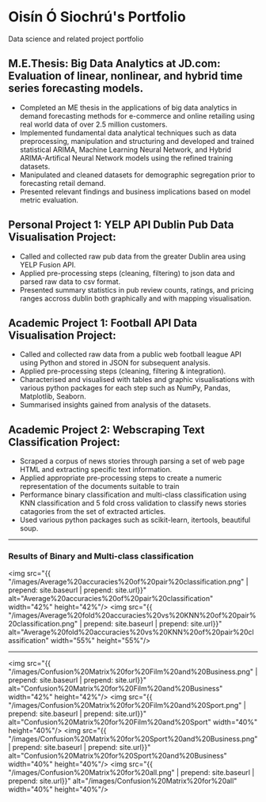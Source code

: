 # Oisín Ó Siochrú's Portfolio
Data science and related project portfolio

## M.E.Thesis: Big Data Analytics at JD.com: Evaluation of linear, nonlinear, and hybrid time series forecasting models.
* Completed an ME thesis in the applications of big data analytics in demand forecasting methods for e-commerce and online retailing using real world data of over 2.5 million customers.
* Implemented fundamental data analytical techniques such as data preprocessing, manipulation and structuring and developed and trained statistical ARIMA, Machine Learning Neural Network, and Hybrid ARIMA-Artifical Neural Network models using the refined training datasets.
* Manipulated and cleaned datasets for demographic segregation prior to forecasting retail demand. 
* Presented relevant findings and business implications based on model metric evaluation.

## Personal Project 1: YELP API Dublin Pub Data Visualisation Project:
* Called and collected raw pub data from the greater Dublin area  using YELP Fusion API.
* Applied pre-processing steps (cleaning, filtering) to json data and parsed raw data to csv format.
* Presented summary statistics in pub review counts, ratings, and pricing ranges accross dublin both graphically and with mapping visualisation.

## Academic Project 1: Football API Data Visualisation Project: 
* Called and collected raw data from a public web football league API using Python and stored in JSON for subsequent analysis. 
* Applied pre-processing steps (cleaning, filtering & integration).
* Characterised and visualised with tables and graphic visualisations with various python packages for each step such as NumPy, Pandas, Matplotlib, Seaborn. 
* Summarised insights gained from analysis of the datasets.

## Academic Project 2: Webscraping Text Classification Project:
* Scraped a corpus of news stories through parsing a set of web page HTML and extracting specific text information. 
* Applied appropriate pre-processing steps to create a numeric representation of the documents suitable to train
* Performance binary classification and multi-class classification using KNN classification and 5 fold cross validation to classify news stories catagories from the set of extracted articles. 
* Used various python packages such as scikit-learn, itertools, beautiful soup.

---------------------------------------------------------------------------------------------------
### Results of Binary and Multi-class classification  

<img src="{{ "/images/Average%20accuracies%20of%20pair%20classification.png" | prepend: site.baseurl | prepend: site.url}}" alt="Average%20accuracies%20of%20pair%20classification" width="42%" height="42%"/> <img src="{{ "/images/Average%20fold%20accuracies%20vs%20KNN%20of%20pair%20classification.png" | prepend: site.baseurl | prepend: site.url}}" alt="Average%20fold%20accuracies%20vs%20KNN%20of%20pair%20classification" width="55%" height="55%"/>

---------------------------------------------------------------------------------------------------

<img src="{{ "/images/Confusion%20Matrix%20for%20Film%20and%20Business.png" | prepend: site.baseurl | prepend: site.url}}" alt="Confusion%20Matrix%20for%20Film%20and%20Business" width="42%" height="42%"/> <img src="{{ "/images/Confusion%20Matrix%20for%20Film%20and%20Sport.png" | prepend: site.baseurl | prepend: site.url}}" alt="Confusion%20Matrix%20for%20Film%20and%20Sport" width="40%" height="40%"/>
<img src="{{ "/images/Confusion%20Matrix%20for%20Sport%20and%20Business.png" | prepend: site.baseurl | prepend: site.url}}" alt="Confusion%20Matrix%20for%20Sport%20and%20Business" width="40%" height="40%"/> <img src="{{ "/images/Confusion%20Matrix%20for%20all.png" | prepend: site.baseurl | prepend: site.url}}" alt="/images/Confusion%20Matrix%20for%20all"  width="40%" height="40%"/>
